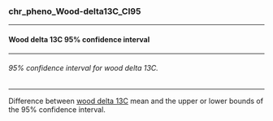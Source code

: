 ### chr_pheno_Wood-delta13C_CI95



------
#### Wood delta 13C 95% confidence interval



------
###### 95% confidence interval for wood delta 13C.



------
Difference between [wood delta 13C](./chr_pheno_Wood-delta13C.md) mean and the upper or lower bounds of the 95% confidence interval.